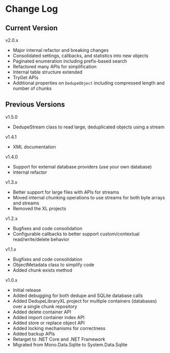 # Change Log

## Current Version

v2.0.x

- Major internal refactor and breaking changes
- Consolidated settings, callbacks, and statistics into new objects
- Paginated enumeration including prefix-based search
- Refactored many APIs for simplification
- Internal table structure extended
- TryGet APIs
- Additional properties on ```DedupeObject``` including compressed length and number of chunks

## Previous Versions

v1.5.0

- DedupeStream class to read large, deduplicated objects using a stream

v1.4.1

- XML documentation

v1.4.0

- Support for external database providers (use your own database)
- Internal refactor

v1.3.x

- Better support for large files with APIs for streams
- Moved internal chunking operations to use streams for both byte arrays and streams
- Removed the XL projects

v1.2.x

- Bugfixes and code consolidation
- Configurable callbacks to better support custom/contextual read/write/delete behavior

v1.1.x

- Bugfixes and code consolidation
- ObjectMetadata class to simplify code
- Added chunk exists method

v1.0.x

- Initial release
- Added debugging for both dedupe and SQLite database calls
- Added DedupeLibraryXL project for multiple containers (databases) over a single chunk repository
- Added delete container API
- Added import container index API
- Added store or replace object API
- Added locking mechanisms for correctness
- Added backup APIs
- Retarget to .NET Core and .NET Framework
- Migrated from Mono.Data.Sqlite to System.Data.Sqlite
